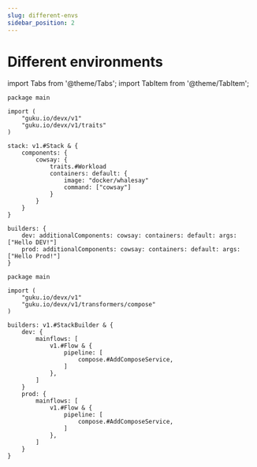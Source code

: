 ```yaml
---
slug: different-envs
sidebar_position: 2
---
```


# Different environments

import Tabs from '@theme/Tabs';
import TabItem from '@theme/TabItem';

<Tabs>
  <TabItem value="stack.cue" label="stack.cue" default>

```cue
package main

import (
	"guku.io/devx/v1"
	"guku.io/devx/v1/traits"
)

stack: v1.#Stack & {
	components: {
		cowsay: {
			traits.#Workload
			containers: default: {
				image: "docker/whalesay"
				command: ["cowsay"]
			}
		}
	}
}

builders: {
	dev: additionalComponents: cowsay: containers: default: args: ["Hello DEV!"]
	prod: additionalComponents: cowsay: containers: default: args: ["Hello Prod!"]
}
```

  </TabItem>
  <TabItem value="builder.cue" label="builder.cue">

```cue
package main

import (
	"guku.io/devx/v1"
	"guku.io/devx/v1/transformers/compose"
)

builders: v1.#StackBuilder & {
	dev: {
		mainflows: [
			v1.#Flow & {
				pipeline: [
					compose.#AddComposeService,
				]
			},
		]
	}
	prod: {
		mainflows: [
			v1.#Flow & {
				pipeline: [
					compose.#AddComposeService,
				]
			},
		]
	}
}
```

  </TabItem>
</Tabs>